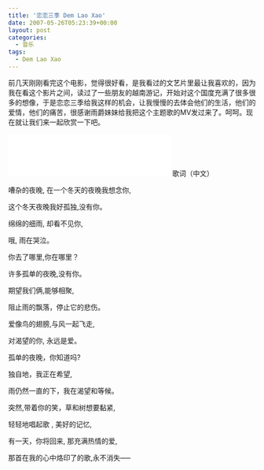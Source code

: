```yaml
---
title: '恋恋三季 Dem Lao Xao'
date: 2007-05-26T05:23:39+00:00
layout: post
categories:
  - 音乐
tags:
  - Dem Lao Xao
---
```

前几天刚刚看完这个电影，觉得很好看，是我看过的文艺片里最让我喜欢的，因为我在看这个影片之间，读过了一些朋友的越南游记，开始对这个国度充满了很多很多的想像，于是恋恋三季给我这样的机会，让我慢慢的去体会他们的生活，他们的爱情，他们的痛苦，很感谢雨爵妹妹给我把这个主题歌的MV发过来了。呵呵。现在就让我们来一起欣赏一下吧。
<!--more-->
<iframe frameborder="no" border="0" marginwidth="0" marginheight="0" width=330 height=86 src="//music.163.com/outchain/player?type=2&id=3314479&auto=1&height=66"></iframe>
歌词（中文）

嘈杂的夜晚, 在一个冬天的夜晚我想念你,

这个冬天夜晚我好孤独,没有你。

绵绵的细雨, 却看不见你,

哦, 雨在哭泣。

你去了哪里,你在哪里？

许多孤单的夜晚,没有你。

期望我们俩,能够相聚,

阻止雨的飘落，停止它的悲伤。

爱像鸟的翅膀,与风一起飞走,

对渴望的你, 永远是爱。

孤单的夜晚，你知道吗?

独自地，我正在希望,

雨仍然一直的下，我在渴望和等候。

突然,带着你的笑，草和树想要黏紧,

轻轻地唱起歌 , 美好的记忆,

有一天，你将回来, 那充满热情的爱,

那首在我的心中烙印了的歌,永不消失—–
